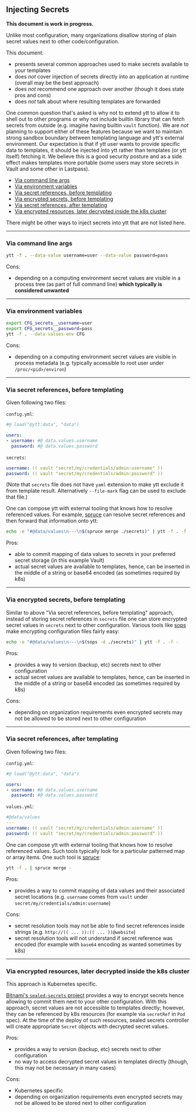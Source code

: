 ## Injecting Secrets

**This document is work in progress.**

Unlike most configuration, many organizations disallow storing of plain secret values next to other code/configuration.

This document:
- presents several common approaches used to make secrets available to your templates
- does _not_ cover injection of secrets directly into an application at runtime (overall may be the best approach)
- does _not_ recommend one approach over another (though it does state pros and cons)
- does _not_ talk about where resulting templates are forwarded

One common question that's asked is why not to extend ytt to allow it to shell out to other programs or why not include builtin library that can fetch secrets from outside (e.g. imagine having builtin `vault` function). We are _not_ planning to support either of these features because we want to maintain strong sandbox boundary between templating language and ytt's external environment. Our expectation is that if ytt user wants to provide specific data to templates, it should be injected into ytt rather than templates (or ytt itself) fetching it. We believe this is a good security posture and as a side effect makes templates more portable (some users may store secrets in Vault and some other in Lastpass).

- [Via command line args](#via-command-line-args)
- [Via environment variables](#via-environment-variables)
- [Via secret references, before templating](#via-secret-references-before-templating)
- [Via encrypted secrets, before templating](#via-encrypted-secrets-before-templating)
- [Via secret references, after templating](#via-secret-references-after-templating)
- [Via encrypted resources, later decrypted inside the k8s cluster](#via-encrypted-resources-later-decrypted-inside-the-k8s-cluster)

There might be other ways to inject secrets into ytt that are not listed here.

---
### Via command line args

```bash
ytt -f . --data-value username=user --data-value password=pass
```

Cons:

- depending on a computing environment secret values are visible in a process tree (as part of full command line) **which typically is considered unwanted**

---
### Via environment variables

```bash
export CFG_secrets__username=user
export CFG_secrets__password=pass
ytt -f . --data-values-env CFG
```

Cons:

- depending on a computing environment secret values are visible in process metadata (e.g. typically accessible to root user under `/proc/<pid>/environ`)

---
### Via secret references, before templating

Given following two files:

`config.yml`:

```yaml
#@ load("@ytt:data", "data")

users:
- username: #@ data.values.username
  password: #@ data.values.password
```

`secrets`:

```yaml
username: (( vault "secret/my/credentials/admin:username" ))
password: (( vault "secret/my/credentials/admin:password" ))
```

(Note that `secrets` file does not have `yaml` extension to make ytt exclude it from template result. Alternatively `--file-mark` flag can be used to exclude that file.)

One can compose ytt with external tooling that knows how to resolve referenced values. For example, [spruce](https://starkandwayne.com/blog/simple-secure-credentials-into-yaml-with-vault-and-spruce/) can resolve secret references and then forward that information onto ytt:

```bash
echo -e "#@data/values\n---\n$(spruce merge ./secrets)" | ytt -f . -f -
```

Pros:

- able to commit mapping of data values to secrets in your preferred secret storage (in this example Vault)
- actual secret values are available to templates, hence, can be inserted in the middle of a string or base64 encoded (as sometimes required by k8s)

---
### Via encrypted secrets, before templating

Similar to above "Via secret references, before templating" approach, instead of storing secret references in `secrets` file one can store encrypted secret values in `secrets` next to other configuration. Various tools like [sops](https://github.com/mozilla/sops) make encrypting configuration files fairly easy:

```bash
echo -e "#@data/values\n---\n$(sops -d ./secrets)" | ytt -f . -f -
```

Pros:

- provides a way to version (backup, etc) secrets next to other configuration
- actual secret values are available to templates, hence, can be inserted in the middle of a string or base64 encoded (as sometimes required by k8s)

Cons:

- depending on organization requirements even encrypted secrets may not be allowed to be stored next to other configuration

---
### Via secret references, after templating

Given following two files:

`config.yml`:

```yaml
#@ load("@ytt:data", "data")

users:
- username: #@ data.values.username
  password: #@ data.values.password
```

`values.yml`:

```yaml
#@data/values
---
username: (( vault "secret/my/credentials/admin:username" ))
password: (( vault "secret/my/credentials/admin:password" ))
```

One can compose ytt with external tooling that knows how to resolve referenced values. Such tools typically look for a particular patterned map or array items. One such tool is [spruce](https://starkandwayne.com/blog/simple-secure-credentials-into-yaml-with-vault-and-spruce/):

```bash
ytt -f . | spruce merge -
```

Pros:

- provides a way to commit mapping of data values and their associated secret locations (e.g. `username` comes from `vault` under `secret/my/credentials/admin:username`)

Cons:

- secret resolution tools may not be able to find secret references inside strings (e.g. `http://(( ... )):(( ... ))@website`)
- secret resolution tools will not understand if secret reference was encoded (for example with `base64` encoding as wanted sometimes by k8s)

---
### Via encrypted resources, later decrypted inside the k8s cluster

This approach is Kubernetes specific.

[Bitnami's `sealed-secrets` project](https://github.com/bitnami-labs/sealed-secrets) provides a way to encrypt secrets hence allowing to commit them next to your other configuration. With this approach, secret values are not accessible to templates directly; however, they can be referenced by k8s resources (for example via `secretRef` in `Pod` spec). At the time of the deploy of such resources, sealed secrets controller will create appropriate `Secret` objects with decrypted secret values.

Pros:

- provides a way to version (backup, etc) secrets next to other configuration
- no way to access decrypted secret values in templates directly (though, this may not be necessary in many cases)

Cons:

- Kubernetes specific
- depending on organization requirements even encrypted secrets may not be allowed to be stored next to other configuration
